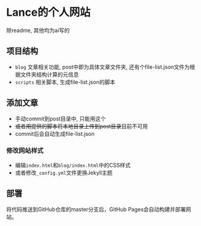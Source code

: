 # Lance的个人网站

除readme, 其他均为ai写的

## 项目结构

- `blog` 文章相关功能, post中即为具体文章文件夹, 还有个file-list.json文件为根据文件夹结构计算的元信息
- `scripts` 相关脚本, 生成file-list.json的脚本

## 添加文章

- 手动commit到post目录中, 只能用这个
- ~~或者用提供的脚本将本地目录上传到post目录~~目前不可用
- commit后会自动生成file-list.json

### 修改网站样式

- 编辑`index.html`和`blog/index.html`中的CSS样式
- 或者修改`_config.yml`文件更换Jekyll主题

## 部署

将代码推送到GitHub仓库的master分支后，GitHub Pages会自动构建并部署网站。

